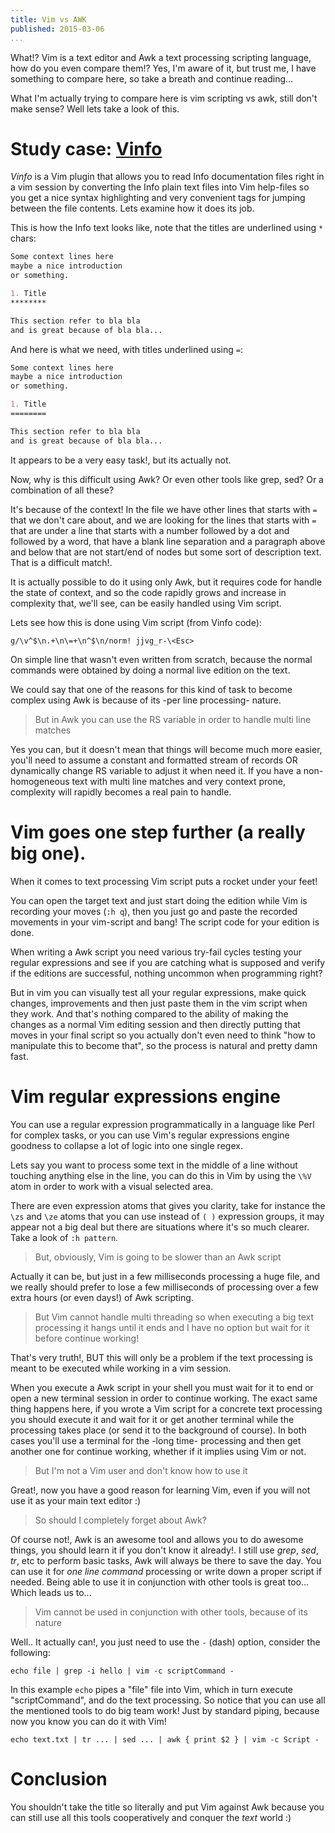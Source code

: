 ```yaml
---
title: Vim vs AWK
published: 2015-03-06
...
```


What!? Vim is a text editor and Awk a text processing scripting language, how do
you even compare them!? Yes, I'm aware of it, but trust me, I have something to
compare here, so take a breath and continue reading...

What I'm actually trying to compare here is vim scripting vs awk, still don't
make sense? Well lets take a look of this.


# Study case: [Vinfo](https://www.github.com/alx741/vinfo.git)

*Vinfo* is a Vim plugin that allows you to read Info documentation files right
in a vim session by converting the Info plain text files into Vim help-files so
you get a nice syntax highlighting and very convenient tags for jumping between
the file contents. Lets examine how it does its job.

<!--more-->

This is how the Info text looks like, note that the titles are underlined using
`*` chars:

```markdown
Some context lines here
maybe a nice introduction
or something.

1. Title
********

This section refer to bla bla
and is great because of bla bla...
```


And here is what we need, with titles underlined using `=`:

```markdown
Some context lines here
maybe a nice introduction
or something.

1. Title
========

This section refer to bla bla
and is great because of bla bla...
```


It appears to be a very easy task!, but its actually not.

Now, why is this difficult using Awk? Or even other tools like grep, sed? Or a
combination of all these?

It's because of the context! In the file we have other lines that starts with
`=` that we don't care about, and we are looking for the lines that starts with
`=` that are under a line that starts with a number followed by a dot and
followed by a word, that have a blank line separation and a paragraph above and
below that are not start/end of nodes but some sort of description text. That is
a difficult match!.

It is actually possible to do it using only Awk, but it requires code for handle
the state of context, and so the code rapidly grows and increase in complexity
that, we'll see, can be easily handled using Vim script.

Lets see how this is done using Vim script (from Vinfo code):

```vim
g/\v^$\n.+\n\=+\n^$\n/norm! jjvg_r-\<Esc>
```


On simple line that wasn't even written from scratch, because the normal
commands were obtained by doing a normal live edition on the text.

We could say that one of the reasons for this kind of task to become complex
using Awk is because of its -per line processing- nature.

> But in Awk you can use the RS variable in order to handle multi line matches

Yes you can, but it doesn't mean that things will become much more easier,
you'll need to assume a constant and formatted stream of records OR dynamically
change RS variable to adjust it when need it. If you have a non-homogeneous text
with multi line matches and very context prone, complexity will rapidly becomes
a real pain to handle.


# Vim goes one step further (a really big one).

When it comes to text processing Vim script puts a rocket under your feet!

You can open the target text and just start doing the edition while Vim is
recording your moves (`:h q`), then you just go and paste the recorded movements
in your vim-script and bang! The script code for your edition is done.

When writing a Awk script you need various try-fail cycles testing your regular
expressions and see if you are catching what is supposed and verify if the
editions are successful, nothing uncommon when programming right?

But in vim you can visually test all your regular expressions, make quick
changes, improvements and then just paste them in the vim script when they work.
And that's nothing compared to the ability of making the changes as a normal Vim
editing session and then directly putting that moves in your final script so you
actually don't even need to think "how to manipulate this to become that", so
the process is natural and pretty damn fast.


# Vim regular expressions engine

You can use a regular expression programmatically in a language like Perl for
complex tasks, or you can use Vim's regular expressions engine goodness to
collapse a lot of logic into one single regex.

Lets say you want to process some text in the middle of a line without touching
anything else in the line, you can do this in Vim by using the `\%V` atom in
order to work with a visual selected area.

There are even expression atoms that gives you clarity, take for instance the
`\zs` and `\ze` atoms that you can use instead of `( )` expression groups, it
may appear not a big deal but there are situations where it's so much clearer.
Take a look of `:h pattern`.

> But, obviously, Vim is going to be slower than an Awk script

Actually it can be, but just in a few milliseconds processing a huge file, and
we really should prefer to lose a few milliseconds of processing over a few
extra hours (or even days!) of Awk scripting.

> But Vim cannot handle multi threading so when executing a big text processing
> it hangs until it ends and I have no option but wait for it before continue
> working!

That's very truth!, BUT this will only be a problem if the text processing is
meant to be executed while working in a vim session.

When you execute a Awk script in your shell you must wait for it to end or open
a new terminal session in order to continue working. The exact same thing
happens here, if you wrote a Vim script for a concrete text processing you
should execute it and wait for it or get another terminal while the processing
takes place (or send it to the background of course). In both cases you'll use a
terminal for the -long time- processing and then get another one for continue
working, whether if it implies using Vim or not.

> But I'm not a Vim user and don't know how to use it

Great!, now you have a good reason for learning Vim, even if you will not use it
as your main text editor :)

> So should I completely forget about Awk?

Of course not!, Awk is an awesome tool and allows you to do awesome things, you
should learn it if you don't know it already!. I still use *grep*, *sed*, *tr*,
etc to perform basic tasks, Awk will always be there to save the day. You can
use it for *one line command* processing or write down a proper script if
needed. Being able to use it in conjunction with other tools is great too...
Which leads us to...

> Vim cannot be used in conjunction with other tools, because of its nature

Well.. It actually can!, you just need to use the `-` (dash) option, consider
the following:

    echo file | grep -i hello | vim -c scriptCommand -

In this example `echo` pipes a "file" file into Vim, which in turn execute
"scriptCommand", and do the text processing. So notice that you can use all the
mentioned tools to do big team work! Just by standard piping, because now you
know you can do it with Vim!

    echo text.txt | tr ... | sed ... | awk { print $2 } | vim -c Script -

# Conclusion

You shouldn't take the title so literally and put Vim against Awk because you
can still use all this tools cooperatively and conquer the *text* world :)
